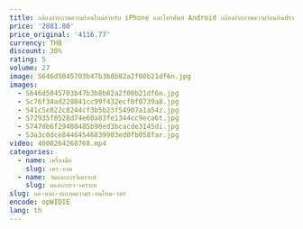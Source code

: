 ```yaml
---
title: กล้องถ่ายภาพความร้อนใหม่สําหรับ iPhone และโทรศัพท์ Android กล้องถ่ายภาพความร้อนอินฟราเรดตรวจสอบซ่อมกล้องถ่ายภาพความร้อน GW192A
price: '2881.80'
price_original: '4116.77'
currency: THB
discount: 30%
rating: 5
volume: 27
image: S646d5045703b47b3b8b82a2f00b21df6n.jpg
images:
  - S646d5045703b47b3b8b82a2f00b21df6n.jpg
  - Sc76f34ad228041cc99f432ecf0f0739a8.jpg
  - S41c5c022c8244cf3b5b23f54907a1a54z.jpg
  - S72935f0528d74e60a83fe1344cc9eca6t.jpg
  - S747db6f29480485b90ed3bcacde3145di.jpg
  - S3a3c0dce84464546839903ed0fb058far.jpg
video: 4000264268768.mp4
categories:
  - name: เครื่องมือ
    slug: เคร-องม
  - name: วัดและการวิเคราะห์
    slug: ดและการว-เคราะห
slug: กล-องถ-ายภาพความร-อนใหม-าหร
encode: opWIDIE
lang: th
---
```

  